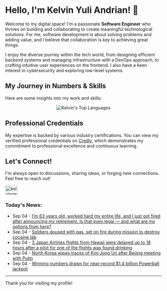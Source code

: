 # Hello, I'm Kelvin Yuli Andrian! 👋

Welcome to my digital space! I'm a passionate **Software Engineer** who thrives on building and collaborating to create meaningful technological solutions. For me, software development is about solving problems and adding value, and I believe that collaboration is key to achieving great things.

I enjoy the diverse journey within the tech world, from designing efficient backend systems and managing infrastructure with a DevOps approach, to crafting intuitive user experiences on the frontend. I also have a keen interest in cybersecurity and exploring low-level systems.

## My Journey in Numbers & Skills

Here are some insights into my work and skills:

<p align="center">
  <img src="https://github-readme-stats.vercel.app/api/top-langs/?username=kelvinzer0&layout=compact&theme=radical" alt="Kelvin's Top Languages" />
</p>

## Professional Credentials

My expertise is backed by various industry certifications. You can view my verified professional credentials on [Credly](https://www.credly.com/users/kelvin-yuli-andrian/badges), which demonstrates my commitment to professional excellence and continuous learning.

## Let's Connect!

I'm always open to discussions, sharing ideas, or forging new connections. Feel free to reach out!

<p align="left">
    <a href="https://linkedin.com/in/kelvinzero" target="blank"><img align="center" src="https://cdn.jsdelivr.net/npm/simple-icons@3.0.1/icons/linkedin.svg" alt="kelvinzero" height="30" width="40" /></a>
</p>

### Today's News:

<!-- feed start -->
- Sep 04 - [I'm 63 years old, worked hard my entire life, and I just got fired after announcing my retirement. Is that even legal — and what are my options from here?](https://finance.yahoo.com/news/im-63-years-old-worked-104900200.html)
- Sep 04 - [Soldiers doused with gas, set on fire during mission to destroy cocaine lab](https://www.yahoo.com/news/articles/soldiers-doused-gas-set-fire-103006923.html)
- Sep 04 - [3 Japan Airlines flights from Hawaii were delayed up to 18 hours after a pilot for one of the flights was found drinking](https://www.yahoo.com/news/articles/3-japan-airlines-flights-hawaii-062501378.html)
- Sep 04 - [North Korea wipes traces of Kim Jong Un after Beijing meeting with Putin](https://www.yahoo.com/news/articles/north-korea-wipes-traces-kim-040746564.html)
- Sep 04 - [Winning numbers drawn for near-record $1.4 billion Powerball jackpot](https://www.yahoo.com/news/articles/powerball-nears-record-1-3-060005391.html)
<!-- feed end -->

---

Thank you for visiting my profile!
